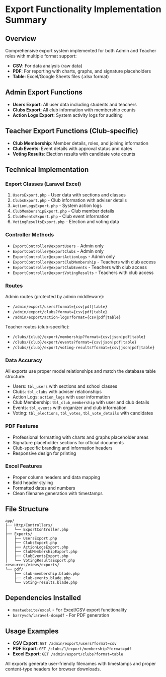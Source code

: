# Export Functionality Implementation Summary

## Overview
Comprehensive export system implemented for both Admin and Teacher roles with multiple format support:
- **CSV**: For data analysis (raw data)
- **PDF**: For reporting with charts, graphs, and signature placeholders
- **Table**: Excel/Google Sheets files (.xlsx format)

## Admin Export Functions
- **Users Export**: All user data including students and teachers
- **Clubs Export**: All club information with membership counts
- **Action Logs Export**: System activity logs for auditing

## Teacher Export Functions (Club-specific)
- **Club Membership**: Member details, roles, and joining information
- **Club Events**: Event details with approval status and dates
- **Voting Results**: Election results with candidate vote counts

## Technical Implementation

### Export Classes (Laravel Excel)
1. `UsersExport.php` - User data with sections and classes
2. `ClubsExport.php` - Club information with adviser details
3. `ActionLogsExport.php` - System action logs
4. `ClubMembershipExport.php` - Club member details
5. `ClubEventsExport.php` - Club event information
6. `VotingResultsExport.php` - Election and voting data

### Controller Methods
- `ExportController@exportUsers` - Admin only
- `ExportController@exportClubs` - Admin only
- `ExportController@exportActionLogs` - Admin only
- `ExportController@exportClubMembership` - Teachers with club access
- `ExportController@exportClubEvents` - Teachers with club access
- `ExportController@exportVotingResults` - Teachers with club access

### Routes
Admin routes (protected by admin middleware):
- `/admin/export/users?format={csv|pdf|table}`
- `/admin/export/clubs?format={csv|pdf|table}`
- `/admin/export/action-logs?format={csv|pdf|table}`

Teacher routes (club-specific):
- `/clubs/{club}/export/membership?format={csv|json|pdf|table}`
- `/clubs/{club}/export/events?format={csv|json|pdf|table}`
- `/clubs/{club}/export/voting-results?format={csv|json|pdf|table}`

### Data Accuracy
All exports use proper model relationships and match the database table structure:
- Users: `tbl_users` with sections and school classes
- Clubs: `tbl_clubs` with adviser relationships
- Action Logs: `action_logs` with user information
- Club Membership: `tbl_club_membership` with user and club details
- Events: `tbl_events` with organizer and club information
- Voting: `tbl_elections`, `tbl_votes`, `tbl_vote_details` with candidates

### PDF Features
- Professional formatting with charts and graphs placeholder areas
- Signature placeholder sections for official documents
- Club-specific branding and information headers
- Responsive design for printing

### Excel Features
- Proper column headers and data mapping
- Bold header styling
- Formatted dates and numbers
- Clean filename generation with timestamps

## File Structure
```
app/
├── Http/Controllers/
│   └── ExportController.php
├── Exports/
│   ├── UsersExport.php
│   ├── ClubsExport.php
│   ├── ActionLogsExport.php
│   ├── ClubMembershipExport.php
│   ├── ClubEventsExport.php
│   └── VotingResultsExport.php
resources/views/exports/
└── pdf/
    ├── club-membership.blade.php
    ├── club-events.blade.php
    └── voting-results.blade.php
```

## Dependencies Installed
- `maatwebsite/excel` - For Excel/CSV export functionality
- `barryvdh/laravel-dompdf` - For PDF generation

## Usage Examples
- **CSV Export**: `GET /admin/export/users?format=csv`
- **PDF Export**: `GET /clubs/1/export/membership?format=pdf`
- **Excel Export**: `GET /admin/export/clubs?format=table`

All exports generate user-friendly filenames with timestamps and proper content-type headers for browser downloads.

